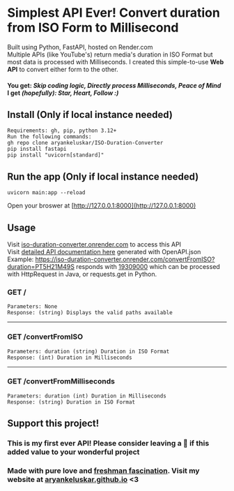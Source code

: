 # Simplest API Ever! Convert duration from ISO Form to Millisecond
Built using Python, FastAPI, hosted on Render.com <br>
Multiple APIs (like YouTube's) return media's duration in ISO Format but most data is processed with Milliseconds. I created this simple-to-use **Web API** to convert either form to the other. 
#### You get: _Skip coding logic, Directly process Milliseconds, Peace of Mind_ <br> I get _(hopefully): Star, Heart, Follow :)_

## Install (Only if local instance needed)
    Requirements: gh, pip, python 3.12+
    Run the following commands:
    gh repo clone aryankeluskar/ISO-Duration-Converter
    pip install fastapi
    pip install "uvicorn[standard]"


## Run the app (Only if local instance needed)
    uvicorn main:app --reload
Open your broswer at [http://127.0.0.1:8000](http://127.0.0.1:8000)

## Usage
Visit [iso-duration-converter.onrender.com](https://iso-duration-converter.onrender.com/) to access this API <br>
Visit [detailed API documentation here](https://iso-duration-converter.onrender.com/docs) generated with OpenAPI.json <br>
Example: https://iso-duration-converter.onrender.com/convertFromISO?duration=PT5H21M49S responds with [19309000]() which can be processed with HttpRequest in Java, or requests.get in Python.

### GET /
    Parameters: None 
    Response: (string) Displays the valid paths available
    
<hr>

### GET /convertFromISO
    Parameters: duration (string) Duration in ISO Format
    Response: (int) Duration in Milliseconds
    
<hr>

### GET /convertFromMilliseconds
    Parameters: duration (int) Duration in Milliseconds
    Response: (string) Duration in ISO Format
    
## Support this project!
### This is my first ever API! Please consider leaving a 🌟 if this added value to your wonderful project
### Made with pure love and [freshman fascination](## "it's a real term i swear"). Visit my website at [aryankeluskar.github.io](https://aryankeluskar.github.io) <3